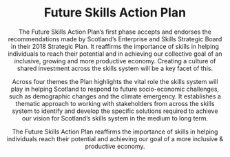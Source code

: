 ---
layout: tiles-hero
title:  "Future Skills Action Plan"
category: economic-action-plan
summary: "Reaffirming the importance of skills in helping individuals reach their potential and achieving our goal of a more inclusive & productive economy."
subtitle: "<p>The Future Skills Action Plan’s first phase accepts and endorses the recommendations made by Scotland’s Enterprise and Skills Strategic Board in their 2018 Strategic Plan. It reaffirms the importance of skills in helping individuals to reach their potential and in achieving our collective goal of an inclusive, growing and more productive economy. Creating a culture of shared investment across the skills system will be a key facet of this.</p> 

<p>Across four themes the Plan highlights the vital role the skills system will play in helping Scotland to respond to future socio-economic challenges, such as demographic changes and the climate emergency. It establishes a thematic approach to working with stakeholders from across the skills system to identify and develop the specific solutions required to achieve our vision for Scotland’s skills system in the medium to long term.</p> 

<p>The Future Skills Action Plan reaffirms the importance of skills in helping individuals reach their potential and achieving our goal of a more inclusive & productive economy.</p>"
index: 9999
navitems: future-skills-action-plan
thispage: future-skills-action-plan
parent: home
permalink: /future-skills/
hero: fairwork.png
---